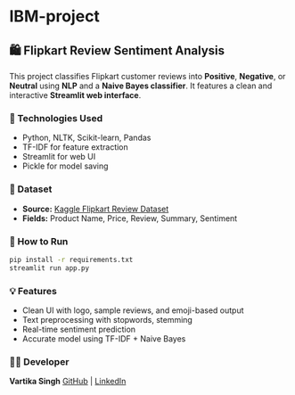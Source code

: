# IBM-project
## 🛍️ Flipkart Review Sentiment Analysis

This project classifies Flipkart customer reviews into **Positive**, **Negative**, or **Neutral** using **NLP** and a **Naive Bayes classifier**. It features a clean and interactive **Streamlit web interface**.

### 🔧 Technologies Used

* Python, NLTK, Scikit-learn, Pandas
* TF-IDF for feature extraction
* Streamlit for web UI
* Pickle for model saving

### 📂 Dataset

* **Source:** [Kaggle Flipkart Review Dataset](https://www.kaggle.com/datasets/niraliivaghani/flipkart-product-customer-reviews-dataset)
* **Fields:** Product Name, Price, Review, Summary, Sentiment

### 🚀 How to Run

```bash
pip install -r requirements.txt
streamlit run app.py
```

### 💡 Features

* Clean UI with logo, sample reviews, and emoji-based output
* Text preprocessing with stopwords, stemming
* Real-time sentiment prediction
* Accurate model using TF-IDF + Naive Bayes

### 👩‍💻 Developer

**Vartika Singh**
[GitHub](https://github.com/Vartika0611) | [LinkedIn](https://www.linkedin.com/in/vartika-singh-56b95829b/)
